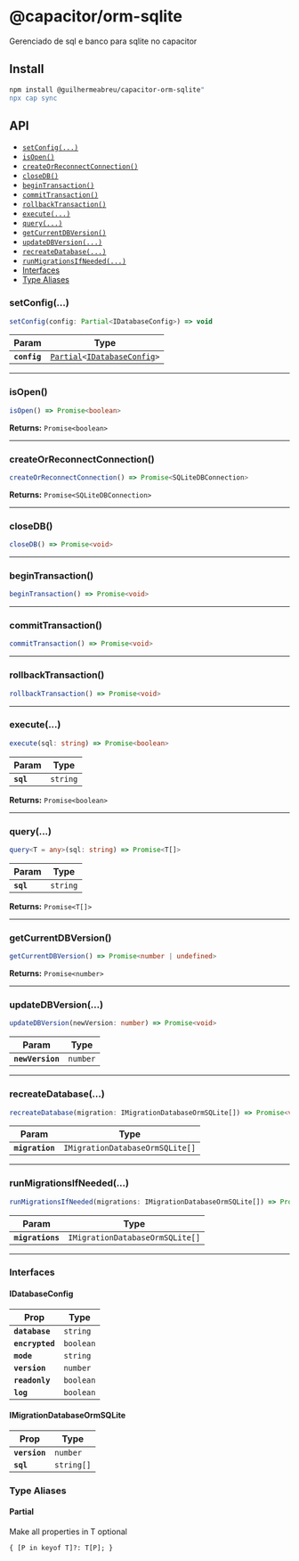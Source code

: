 # @capacitor/orm-sqlite

Gerenciado de sql e banco para sqlite no capacitor

## Install

```bash
npm install @guilhermeabreu/capacitor-orm-sqlite"
npx cap sync
```

## API

<docgen-index>

* [`setConfig(...)`](#setconfig)
* [`isOpen()`](#isopen)
* [`createOrReconnectConnection()`](#createorreconnectconnection)
* [`closeDB()`](#closedb)
* [`beginTransaction()`](#begintransaction)
* [`commitTransaction()`](#committransaction)
* [`rollbackTransaction()`](#rollbacktransaction)
* [`execute(...)`](#execute)
* [`query(...)`](#query)
* [`getCurrentDBVersion()`](#getcurrentdbversion)
* [`updateDBVersion(...)`](#updatedbversion)
* [`recreateDatabase(...)`](#recreatedatabase)
* [`runMigrationsIfNeeded(...)`](#runmigrationsifneeded)
* [Interfaces](#interfaces)
* [Type Aliases](#type-aliases)

</docgen-index>

<docgen-api>
<!--Update the source file JSDoc comments and rerun docgen to update the docs below-->

### setConfig(...)

```typescript
setConfig(config: Partial<IDatabaseConfig>) => void
```

| Param        | Type                                                                                              |
| ------------ | ------------------------------------------------------------------------------------------------- |
| **`config`** | <code><a href="#partial">Partial</a>&lt;<a href="#idatabaseconfig">IDatabaseConfig</a>&gt;</code> |

--------------------


### isOpen()

```typescript
isOpen() => Promise<boolean>
```

**Returns:** <code>Promise&lt;boolean&gt;</code>

--------------------


### createOrReconnectConnection()

```typescript
createOrReconnectConnection() => Promise<SQLiteDBConnection>
```

**Returns:** <code>Promise&lt;SQLiteDBConnection&gt;</code>

--------------------


### closeDB()

```typescript
closeDB() => Promise<void>
```

--------------------


### beginTransaction()

```typescript
beginTransaction() => Promise<void>
```

--------------------


### commitTransaction()

```typescript
commitTransaction() => Promise<void>
```

--------------------


### rollbackTransaction()

```typescript
rollbackTransaction() => Promise<void>
```

--------------------


### execute(...)

```typescript
execute(sql: string) => Promise<boolean>
```

| Param     | Type                |
| --------- | ------------------- |
| **`sql`** | <code>string</code> |

**Returns:** <code>Promise&lt;boolean&gt;</code>

--------------------


### query(...)

```typescript
query<T = any>(sql: string) => Promise<T[]>
```

| Param     | Type                |
| --------- | ------------------- |
| **`sql`** | <code>string</code> |

**Returns:** <code>Promise&lt;T[]&gt;</code>

--------------------


### getCurrentDBVersion()

```typescript
getCurrentDBVersion() => Promise<number | undefined>
```

**Returns:** <code>Promise&lt;number&gt;</code>

--------------------


### updateDBVersion(...)

```typescript
updateDBVersion(newVersion: number) => Promise<void>
```

| Param            | Type                |
| ---------------- | ------------------- |
| **`newVersion`** | <code>number</code> |

--------------------


### recreateDatabase(...)

```typescript
recreateDatabase(migration: IMigrationDatabaseOrmSQLite[]) => Promise<void>
```

| Param           | Type                                       |
| --------------- | ------------------------------------------ |
| **`migration`** | <code>IMigrationDatabaseOrmSQLite[]</code> |

--------------------


### runMigrationsIfNeeded(...)

```typescript
runMigrationsIfNeeded(migrations: IMigrationDatabaseOrmSQLite[]) => Promise<void>
```

| Param            | Type                                       |
| ---------------- | ------------------------------------------ |
| **`migrations`** | <code>IMigrationDatabaseOrmSQLite[]</code> |

--------------------


### Interfaces


#### IDatabaseConfig

| Prop            | Type                 |
| --------------- | -------------------- |
| **`database`**  | <code>string</code>  |
| **`encrypted`** | <code>boolean</code> |
| **`mode`**      | <code>string</code>  |
| **`version`**   | <code>number</code>  |
| **`readonly`**  | <code>boolean</code> |
| **`log`**       | <code>boolean</code> |


#### IMigrationDatabaseOrmSQLite

| Prop          | Type                  |
| ------------- | --------------------- |
| **`version`** | <code>number</code>   |
| **`sql`**     | <code>string[]</code> |


### Type Aliases


#### Partial

Make all properties in T optional

<code>{ [P in keyof T]?: T[P]; }</code>

</docgen-api>
